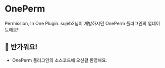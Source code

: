 # OnePerm
 Permission, In One Plugin.
 sujeb2님이 개발하시던 OnePerm 플러그인의 업데이트에요!!

## 👋 반가워요!
- OnePerm 플러그인의 소스코드에 오신걸 환영해요.
